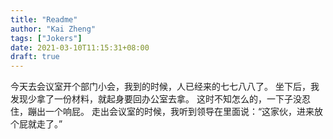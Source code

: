```yaml
---
title: "Readme"
author: "Kai Zheng"
tags: ["Jokers"]
date: 2021-03-10T11:15:31+08:00
draft: true
---
```


今天去会议室开个部门小会，我到的时候，人已经来的七七八八了。
坐下后，我发现少拿了一份材料，就起身要回办公室去拿。
这时不知怎么的，一下子没忍住，蹦出一个响屁。
走出会议室的时候，我听到领导在里面说：“这家伙，进来放个屁就走了。”